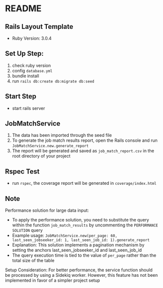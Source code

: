 # README

## Rails Layout Template

* Ruby Version: 3.0.4

## Set Up Step:
  1. check ruby version
  2. config `database.yml`
  3. bundle install
  4. run `rails db:create db:migrate db:seed`

## Start Step
* start rails server 

## JobMatchService
1. The data has been imported through the seed file
2. To generate the job match results report, open the Rails console and run `JobMatchService.new.generate_report`
3. The report will be generated and saved as `job_match_report.csv` in the root directory of your project

## Rspec Test
* run `rspec`, the coverage report will be generated in `coverage/index.html`

## Note
  Performance solution for large data input:
  * To apply the performance solution, you need to substitute the query within the function `job_match_results` by uncommenting the `PERFORMANCE SOLUTION` query
  * Example usage: `JobMatchService.new(per_page: 60, last_seen_jobseeker_id: 1, last_seen_job_id: 1).generate_report`
  * Explanation: This solution implements a pagination mechanism by setting the anchors last_seen_jobseeker_id and last_seen_job_id
  * The query execution time is tied to the value of `per_page` rather than the total size of the table

  Setup Consideration:
  For better performance, the service function should be processed by using a Sidekiq worker. However, this feature has not been implemented in favor of a simpler project setup
